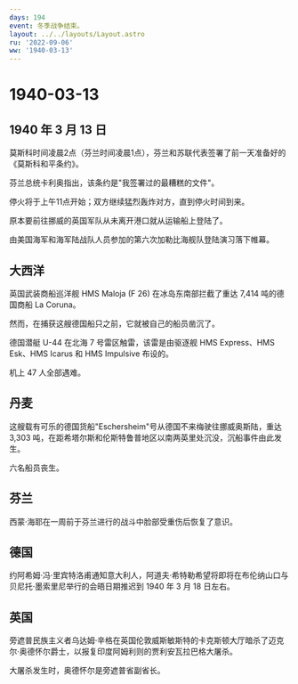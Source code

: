 ```yaml
---
days: 194
event: 冬季战争结束。
layout: ../../layouts/Layout.astro
ru: '2022-09-06'
ww: '1940-03-13'
---
```


# 1940-03-13

## 1940 年 3 月 13 日

莫斯科时间凌晨2点（芬兰时间凌晨1点），芬兰和苏联代表签署了前一天准备好的《莫斯科和平条约》。

芬兰总统卡利奥指出，该条约是"我签署过的最糟糕的文件"。

停火将于上午11点开始；双方继续猛烈轰炸对方，直到停火时间到来。

原本要前往挪威的英国军队从未离开港口就从运输船上登陆了。

由美国海军和海军陆战队人员参加的第六次加勒比海舰队登陆演习落下帷幕。

## 大西洋

英国武装商船巡洋舰 HMS Maloja (F 26) 在冰岛东南部拦截了重达 7,414
吨的德国商船 La Coruna。

然而，在捕获这艘德国船只之前，它就被自己的船员凿沉了。

德国潜艇 U-44 在北海 7 号雷区触雷，该雷是由驱逐舰 HMS Express、HMS
Esk、HMS Icarus 和 HMS Impulsive 布设的。

机上 47 人全部遇难。

## 丹麦

这艘载有可乐的德国货船"Eschersheim"号从德国不来梅驶往挪威奥斯陆，重达
3,303
吨，在距希塔尔斯和伦斯特鲁普地区以南两英里处沉没，沉船事件由此发生。

六名船员丧生。

## 芬兰

西蒙·海耶在一周前于芬兰进行的战斗中脸部受重伤后恢复了意识。

## 德国

约阿希姆·冯·里宾特洛甫通知意大利人，阿道夫·希特勒希望将即将在布伦纳山口与贝尼托·墨索里尼举行的会晤日期推迟到
1940 年 3 月 18 日左右。

## 英国

旁遮普民族主义者乌达姆·辛格在英国伦敦威斯敏斯特的卡克斯顿大厅暗杀了迈克尔·奥德怀尔爵士，以报复印度阿姆利则的贾利安瓦拉巴格大屠杀。

大屠杀发生时，奥德怀尔是旁遮普省副省长。